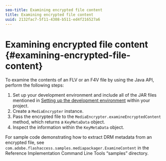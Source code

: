 ```yaml
---
seo-title: Examining encrypted file content
title: Examining encrypted file content
uuid: 2132fac7-5f11-4308-b511-ed4f216527a6
---
```


# Examining encrypted file content {#examining-encrypted-file-content}

To examine the contents of an FLV or an F4V file by using the Java API, perform the following steps:

1. Set up your development environment and include all of the JAR files mentioned in [Setting up the development environment](../../aaxs-protecting-content/content-setting-up-the-sdk/content-setting-up-the-dev-env.md) within your project. 
1. Create a `MediaEncrypter` instance. 
1. Pass the encrypted file to the `MediaEncrypter.examineEncryptedContent` method, which returns a `KeyMetaData` object. 
1. Inspect the information within the `KeyMetaData` object.

For sample code demonstrating how to extract DRM metadata from an encrypted file, see `com.adobe.flashaccess.samples.mediapackager.ExamineContent` in the Reference Implementation Command Line Tools “samples” directory. 
